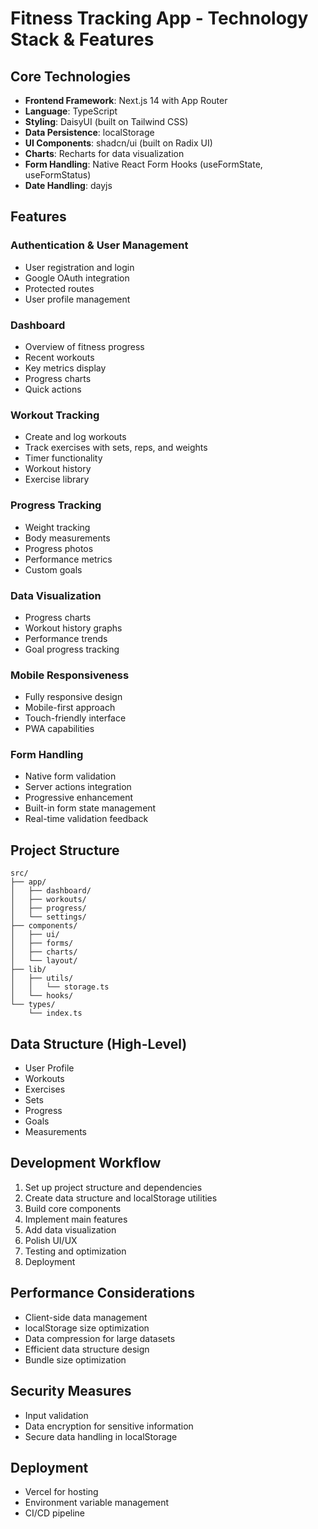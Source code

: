 # Fitness Tracking App - Technology Stack & Features

## Core Technologies

- **Frontend Framework**: Next.js 14 with App Router
- **Language**: TypeScript
- **Styling**: DaisyUI (built on Tailwind CSS)
- **Data Persistence**: localStorage
- **UI Components**: shadcn/ui (built on Radix UI)
- **Charts**: Recharts for data visualization
- **Form Handling**: Native React Form Hooks (useFormState, useFormStatus)
- **Date Handling**: dayjs

## Features

### Authentication & User Management

- User registration and login
- Google OAuth integration
- Protected routes
- User profile management

### Dashboard

- Overview of fitness progress
- Recent workouts
- Key metrics display
- Progress charts
- Quick actions

### Workout Tracking

- Create and log workouts
- Track exercises with sets, reps, and weights
- Timer functionality
- Workout history
- Exercise library

### Progress Tracking

- Weight tracking
- Body measurements
- Progress photos
- Performance metrics
- Custom goals

### Data Visualization

- Progress charts
- Workout history graphs
- Performance trends
- Goal progress tracking

### Mobile Responsiveness

- Fully responsive design
- Mobile-first approach
- Touch-friendly interface
- PWA capabilities

### Form Handling

- Native form validation
- Server actions integration
- Progressive enhancement
- Built-in form state management
- Real-time validation feedback

## Project Structure

```
src/
├── app/
│   ├── dashboard/
│   ├── workouts/
│   ├── progress/
│   └── settings/
├── components/
│   ├── ui/
│   ├── forms/
│   ├── charts/
│   └── layout/
├── lib/
│   ├── utils/
│   │   └── storage.ts
│   └── hooks/
└── types/
    └── index.ts
```

## Data Structure (High-Level)

- User Profile
- Workouts
- Exercises
- Sets
- Progress
- Goals
- Measurements

## Development Workflow

1. Set up project structure and dependencies
2. Create data structure and localStorage utilities
3. Build core components
4. Implement main features
5. Add data visualization
6. Polish UI/UX
7. Testing and optimization
8. Deployment

## Performance Considerations

- Client-side data management
- localStorage size optimization
- Data compression for large datasets
- Efficient data structure design
- Bundle size optimization

## Security Measures

- Input validation
- Data encryption for sensitive information
- Secure data handling in localStorage

## Deployment

- Vercel for hosting
- Environment variable management
- CI/CD pipeline
